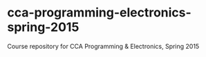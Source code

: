 # cca-programming-electronics-spring-2015
Course repository for CCA Programming &amp; Electronics, Spring 2015
